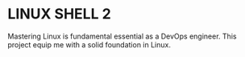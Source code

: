 # LINUX SHELL 2
Mastering Linux is fundamental essential as a DevOps engineer. This project equip me with a solid foundation in Linux.
 
